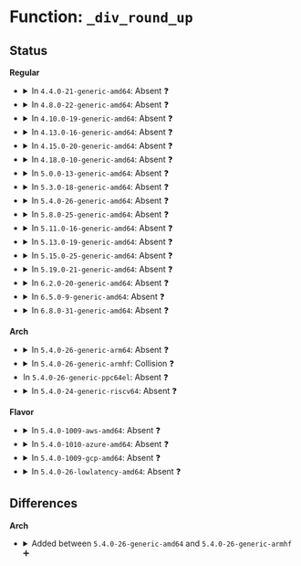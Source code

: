 # Function: <code>_div_round_up</code>

## Status
<b>Regular</b>
<ul>
<li>
<details>
<summary>In <code>4.4.0-21-generic-amd64</code>: Absent ❓</summary>

```json
{
  "name": "_div_round_up",
  "collision_type": "Unique Static",
  "inline_type": "Full",
  "funcs": [
    {
      "addr": 18446744071586091876,
      "name": "_div_round_up",
      "external": false,
      "loc": "drivers/clk/clk-divider.c:209",
      "file": "drivers/clk/clk-divider.c",
      "inline": "not declared, inlined",
      "caller_inline": [
        "drivers/clk/clk-divider.c:clk_divider_bestdiv"
      ],
      "caller_func": []
    }
  ],
  "symbols": []
}
```
</details>
</li>
<li>
<details>
<summary>In <code>4.8.0-22-generic-amd64</code>: Absent ❓</summary>

```json
{
  "name": "_div_round_up",
  "collision_type": "Unique Static",
  "inline_type": "Full",
  "funcs": [
    {
      "addr": 18446744071586502340,
      "name": "_div_round_up",
      "external": false,
      "loc": "drivers/clk/clk-divider.c:208",
      "file": "drivers/clk/clk-divider.c",
      "inline": "not declared, inlined",
      "caller_inline": [
        "drivers/clk/clk-divider.c:clk_divider_bestdiv"
      ],
      "caller_func": []
    }
  ],
  "symbols": []
}
```
</details>
</li>
<li>
<details>
<summary>In <code>4.10.0-19-generic-amd64</code>: Absent ❓</summary>

```json
{
  "name": "_div_round_up",
  "collision_type": "Unique Static",
  "inline_type": "Full",
  "funcs": [
    {
      "addr": 18446744071584309044,
      "name": "_div_round_up",
      "external": false,
      "loc": "drivers/clk/clk-divider.c:208",
      "file": "drivers/clk/clk-divider.c",
      "inline": "not declared, inlined",
      "caller_inline": [
        "drivers/clk/clk-divider.c:clk_divider_bestdiv"
      ],
      "caller_func": []
    }
  ],
  "symbols": []
}
```
</details>
</li>
<li>
<details>
<summary>In <code>4.13.0-16-generic-amd64</code>: Absent ❓</summary>

```json
{
  "name": "_div_round_up",
  "collision_type": "Unique Static",
  "inline_type": "Full",
  "funcs": [
    {
      "addr": 18446744071584387744,
      "name": "_div_round_up",
      "external": false,
      "loc": "drivers/clk/clk-divider.c:208",
      "file": "drivers/clk/clk-divider.c",
      "inline": "not declared, inlined",
      "caller_inline": [
        "drivers/clk/clk-divider.c:clk_divider_bestdiv"
      ],
      "caller_func": []
    }
  ],
  "symbols": []
}
```
</details>
</li>
<li>
<details>
<summary>In <code>4.15.0-20-generic-amd64</code>: Absent ❓</summary>

```json
{
  "name": "_div_round_up",
  "collision_type": "Unique Static",
  "inline_type": "Full",
  "funcs": [
    {
      "addr": 18446744071584794656,
      "name": "_div_round_up",
      "external": false,
      "loc": "drivers/clk/clk-divider.c:207",
      "file": "drivers/clk/clk-divider.c",
      "inline": "not declared, inlined",
      "caller_inline": [
        "drivers/clk/clk-divider.c:clk_divider_bestdiv"
      ],
      "caller_func": []
    }
  ],
  "symbols": []
}
```
</details>
</li>
<li>
<details>
<summary>In <code>4.18.0-10-generic-amd64</code>: Absent ❓</summary>

```json
{
  "name": "_div_round_up",
  "collision_type": "Unique Static",
  "inline_type": "Full",
  "funcs": [
    {
      "addr": 18446744071585024574,
      "name": "_div_round_up",
      "external": false,
      "loc": "drivers/clk/clk-divider.c:205",
      "file": "drivers/clk/clk-divider.c",
      "inline": "not declared, inlined",
      "caller_inline": [
        "drivers/clk/clk-divider.c:clk_divider_bestdiv"
      ],
      "caller_func": []
    }
  ],
  "symbols": []
}
```
</details>
</li>
<li>
<details>
<summary>In <code>5.0.0-13-generic-amd64</code>: Absent ❓</summary>

```json
{
  "name": "_div_round_up",
  "collision_type": "Unique Static",
  "inline_type": "Full",
  "funcs": [
    {
      "addr": 18446744071585132638,
      "name": "_div_round_up",
      "external": false,
      "loc": "drivers/clk/clk-divider.c:202",
      "file": "drivers/clk/clk-divider.c",
      "inline": "not declared, inlined",
      "caller_inline": [
        "drivers/clk/clk-divider.c:clk_divider_bestdiv"
      ],
      "caller_func": []
    }
  ],
  "symbols": []
}
```
</details>
</li>
<li>
<details>
<summary>In <code>5.3.0-18-generic-amd64</code>: Absent ❓</summary>

```json
{
  "name": "_div_round_up",
  "collision_type": "Unique Static",
  "inline_type": "Full",
  "funcs": [
    {
      "addr": 18446744071585339222,
      "name": "_div_round_up",
      "external": false,
      "loc": "drivers/clk/clk-divider.c:218",
      "file": "drivers/clk/clk-divider.c",
      "inline": "not declared, inlined",
      "caller_inline": [
        "drivers/clk/clk-divider.c:clk_divider_bestdiv"
      ],
      "caller_func": []
    }
  ],
  "symbols": []
}
```
</details>
</li>
<li>
<details>
<summary>In <code>5.4.0-26-generic-amd64</code>: Absent ❓</summary>

```json
{
  "name": "_div_round_up",
  "collision_type": "Unique Static",
  "inline_type": "Full",
  "funcs": [
    {
      "addr": 18446744071585477766,
      "name": "_div_round_up",
      "external": false,
      "loc": "drivers/clk/clk-divider.c:218",
      "file": "drivers/clk/clk-divider.c",
      "inline": "not declared, inlined",
      "caller_inline": [
        "drivers/clk/clk-divider.c:clk_divider_bestdiv"
      ],
      "caller_func": []
    }
  ],
  "symbols": []
}
```
</details>
</li>
<li>
<details>
<summary>In <code>5.8.0-25-generic-amd64</code>: Absent ❓</summary>

```json
{
  "name": "_div_round_up",
  "collision_type": "Unique Static",
  "inline_type": "Full",
  "funcs": [
    {
      "addr": 18446744071586198335,
      "name": "_div_round_up",
      "external": false,
      "loc": "drivers/clk/clk-divider.c:218",
      "file": "drivers/clk/clk-divider.c",
      "inline": "not declared, inlined",
      "caller_inline": [
        "drivers/clk/clk-divider.c:clk_divider_bestdiv"
      ],
      "caller_func": []
    }
  ],
  "symbols": []
}
```
</details>
</li>
<li>
<details>
<summary>In <code>5.11.0-16-generic-amd64</code>: Absent ❓</summary>

```json
{
  "name": "_div_round_up",
  "collision_type": "Unique Static",
  "inline_type": "Full",
  "funcs": [
    {
      "addr": 18446744071586317727,
      "name": "_div_round_up",
      "external": false,
      "loc": "drivers/clk/clk-divider.c:219",
      "file": "drivers/clk/clk-divider.c",
      "inline": "not declared, inlined",
      "caller_inline": [
        "drivers/clk/clk-divider.c:clk_divider_bestdiv"
      ],
      "caller_func": []
    }
  ],
  "symbols": []
}
```
</details>
</li>
<li>
<details>
<summary>In <code>5.13.0-19-generic-amd64</code>: Absent ❓</summary>

```json
{
  "name": "_div_round_up",
  "collision_type": "Unique Static",
  "inline_type": "Full",
  "funcs": [
    {
      "addr": 18446744071586191323,
      "name": "_div_round_up",
      "external": false,
      "loc": "drivers/clk/clk-divider.c:219",
      "file": "drivers/clk/clk-divider.c",
      "inline": "not declared, inlined",
      "caller_inline": [
        "drivers/clk/clk-divider.c:clk_divider_bestdiv"
      ],
      "caller_func": []
    }
  ],
  "symbols": []
}
```
</details>
</li>
<li>
<details>
<summary>In <code>5.15.0-25-generic-amd64</code>: Absent ❓</summary>

```json
{
  "name": "_div_round_up",
  "collision_type": "Unique Static",
  "inline_type": "Full",
  "funcs": [
    {
      "addr": 18446744071586693573,
      "name": "_div_round_up",
      "external": false,
      "loc": "drivers/clk/clk-divider.c:219",
      "file": "drivers/clk/clk-divider.c",
      "inline": "not declared, inlined",
      "caller_inline": [
        "drivers/clk/clk-divider.c:clk_divider_bestdiv"
      ],
      "caller_func": []
    }
  ],
  "symbols": []
}
```
</details>
</li>
<li>
<details>
<summary>In <code>5.19.0-21-generic-amd64</code>: Absent ❓</summary>

```json
{
  "name": "_div_round_up",
  "collision_type": "Unique Static",
  "inline_type": "Full",
  "funcs": [
    {
      "addr": 18446744071587965701,
      "name": "_div_round_up",
      "external": false,
      "loc": "drivers/clk/clk-divider.c:219",
      "file": "drivers/clk/clk-divider.c",
      "inline": "not declared, inlined",
      "caller_inline": [
        "drivers/clk/clk-divider.c:clk_divider_bestdiv"
      ],
      "caller_func": []
    }
  ],
  "symbols": []
}
```
</details>
</li>
<li>
<details>
<summary>In <code>6.2.0-20-generic-amd64</code>: Absent ❓</summary>

```json
{
  "name": "_div_round_up",
  "collision_type": "Unique Static",
  "inline_type": "Full",
  "funcs": [
    {
      "addr": 18446744071589327461,
      "name": "_div_round_up",
      "external": false,
      "loc": "drivers/clk/clk-divider.c:219",
      "file": "drivers/clk/clk-divider.c",
      "inline": "not declared, inlined",
      "caller_inline": [
        "drivers/clk/clk-divider.c:clk_divider_bestdiv"
      ],
      "caller_func": []
    }
  ],
  "symbols": []
}
```
</details>
</li>
<li>
<details>
<summary>In <code>6.5.0-9-generic-amd64</code>: Absent ❓</summary>

```json
{
  "name": "_div_round_up",
  "collision_type": "Unique Static",
  "inline_type": "Full",
  "funcs": [
    {
      "addr": 18446744071589625638,
      "name": "_div_round_up",
      "external": false,
      "loc": "drivers/clk/clk-divider.c:219",
      "file": "drivers/clk/clk-divider.c",
      "inline": "not declared, inlined",
      "caller_inline": [
        "drivers/clk/clk-divider.c:clk_divider_bestdiv"
      ],
      "caller_func": []
    }
  ],
  "symbols": []
}
```
</details>
</li>
<li>
<details>
<summary>In <code>6.8.0-31-generic-amd64</code>: Absent ❓</summary>

```json
{
  "name": "_div_round_up",
  "collision_type": "Unique Static",
  "inline_type": "Full",
  "funcs": [
    {
      "addr": 18446744071589935563,
      "name": "_div_round_up",
      "external": false,
      "loc": "drivers/clk/clk-divider.c:219",
      "file": "drivers/clk/clk-divider.c",
      "inline": "not declared, inlined",
      "caller_inline": [
        "drivers/clk/clk-divider.c:clk_divider_bestdiv"
      ],
      "caller_func": []
    }
  ],
  "symbols": []
}
```
</details>
</li>
</ul>
<b>Arch</b>
<ul>
<li>
<details>
<summary>In <code>5.4.0-26-generic-arm64</code>: Absent ❓</summary>

```json
{
  "name": "_div_round_up",
  "collision_type": "Unique Static",
  "inline_type": "Full",
  "funcs": [
    {
      "addr": 18446603336497774800,
      "name": "_div_round_up",
      "external": false,
      "loc": "drivers/clk/clk-divider.c:218",
      "file": "drivers/clk/clk-divider.c",
      "inline": "not declared, inlined",
      "caller_inline": [
        "drivers/clk/clk-divider.c:clk_divider_bestdiv"
      ],
      "caller_func": []
    }
  ],
  "symbols": []
}
```
</details>
</li>
<li>
<details>
<summary>In <code>5.4.0-26-generic-armhf</code>: Collision ❓</summary>

```c
int _div_round_up(const struct clk_div_table * table, long unsigned int parent_rate, long unsigned int rate, long unsigned int flags)
```

```json
{
  "name": "_div_round_up",
  "collision_type": "Static-Static Collision",
  "inline_type": "No",
  "funcs": [
    {
      "addr": 3230594744,
      "name": "_div_round_up",
      "external": false,
      "loc": "drivers/clk/clk-divider.c:218",
      "file": "drivers/clk/clk-divider.c",
      "inline": "seen, unknown",
      "caller_inline": [],
      "caller_func": [
        "drivers/clk/clk-divider.c:clk_divider_bestdiv"
      ]
    },
    {
      "addr": 3230754968,
      "name": "_div_round_up",
      "external": false,
      "loc": "drivers/clk/ti/divider.c:143",
      "file": "drivers/clk/ti/divider.c",
      "inline": "seen, unknown",
      "caller_inline": [],
      "caller_func": [
        "drivers/clk/ti/divider.c:ti_clk_divider_round_rate"
      ]
    }
  ],
  "symbols": [
    {
      "addr": 3230594744,
      "name": "_div_round_up",
      "section": ".text",
      "bind": "STB_LOCAL",
      "size": 212
    },
    {
      "addr": 3230754968,
      "name": "_div_round_up",
      "section": ".text",
      "bind": "STB_LOCAL",
      "size": 168
    }
  ]
}
```
</details>
</li>
<li>
In <code>5.4.0-26-generic-ppc64el</code>: Absent ❓
</li>
<li>
<details>
<summary>In <code>5.4.0-24-generic-riscv64</code>: Absent ❓</summary>

```json
{
  "name": "_div_round_up",
  "collision_type": "Unique Static",
  "inline_type": "Full",
  "funcs": [
    {
      "addr": 18446743936275913634,
      "name": "_div_round_up",
      "external": false,
      "loc": "drivers/clk/clk-divider.c:218",
      "file": "drivers/clk/clk-divider.c",
      "inline": "not declared, inlined",
      "caller_inline": [
        "drivers/clk/clk-divider.c:clk_divider_bestdiv"
      ],
      "caller_func": []
    }
  ],
  "symbols": []
}
```
</details>
</li>
</ul>
<b>Flavor</b>
<ul>
<li>
<details>
<summary>In <code>5.4.0-1009-aws-amd64</code>: Absent ❓</summary>

```json
{
  "name": "_div_round_up",
  "collision_type": "Unique Static",
  "inline_type": "Full",
  "funcs": [
    {
      "addr": 18446744071585240294,
      "name": "_div_round_up",
      "external": false,
      "loc": "drivers/clk/clk-divider.c:218",
      "file": "drivers/clk/clk-divider.c",
      "inline": "not declared, inlined",
      "caller_inline": [
        "drivers/clk/clk-divider.c:clk_divider_bestdiv"
      ],
      "caller_func": []
    }
  ],
  "symbols": []
}
```
</details>
</li>
<li>
<details>
<summary>In <code>5.4.0-1010-azure-amd64</code>: Absent ❓</summary>

```json
{
  "name": "_div_round_up",
  "collision_type": "Unique Static",
  "inline_type": "Full",
  "funcs": [
    {
      "addr": 18446744071585192470,
      "name": "_div_round_up",
      "external": false,
      "loc": "drivers/clk/clk-divider.c:218",
      "file": "drivers/clk/clk-divider.c",
      "inline": "not declared, inlined",
      "caller_inline": [
        "drivers/clk/clk-divider.c:clk_divider_bestdiv"
      ],
      "caller_func": []
    }
  ],
  "symbols": []
}
```
</details>
</li>
<li>
<details>
<summary>In <code>5.4.0-1009-gcp-amd64</code>: Absent ❓</summary>

```json
{
  "name": "_div_round_up",
  "collision_type": "Unique Static",
  "inline_type": "Full",
  "funcs": [
    {
      "addr": 18446744071585428166,
      "name": "_div_round_up",
      "external": false,
      "loc": "drivers/clk/clk-divider.c:218",
      "file": "drivers/clk/clk-divider.c",
      "inline": "not declared, inlined",
      "caller_inline": [
        "drivers/clk/clk-divider.c:clk_divider_bestdiv"
      ],
      "caller_func": []
    }
  ],
  "symbols": []
}
```
</details>
</li>
<li>
<details>
<summary>In <code>5.4.0-26-lowlatency-amd64</code>: Absent ❓</summary>

```json
{
  "name": "_div_round_up",
  "collision_type": "Unique Static",
  "inline_type": "Full",
  "funcs": [
    {
      "addr": 18446744071585536086,
      "name": "_div_round_up",
      "external": false,
      "loc": "drivers/clk/clk-divider.c:218",
      "file": "drivers/clk/clk-divider.c",
      "inline": "not declared, inlined",
      "caller_inline": [
        "drivers/clk/clk-divider.c:clk_divider_bestdiv"
      ],
      "caller_func": []
    }
  ],
  "symbols": []
}
```
</details>
</li>
</ul>

## Differences
<b>Arch</b>
<ul>
<li>
<details>
<summary>Added between <code>5.4.0-26-generic-amd64</code> and <code>5.4.0-26-generic-armhf</code> ➕</summary>

```c
int _div_round_up(const struct clk_div_table * table, long unsigned int parent_rate, long unsigned int rate, long unsigned int flags)
```
</details>
</li>
</ul>
